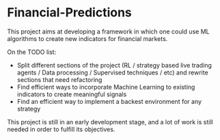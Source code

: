 # Financial-Predictions

This project aims at developing a framework in which one could use ML algorithms to create new indicators for financial markets. 

On the TODO list: 
  - Split different sections of the project (RL / strategy based live trading agents / Data processing / Supervised techniques / etc) and rewrite sections that need refactoring
  - Find efficient ways to incorporate Machine Learning to existing indicators to create meaningful signals
  - Find an efficient way to implement a backest environment for any strategy
  
This project is still in an early development stage, and a lot of work is still needed in order to fulfill its objectives.
